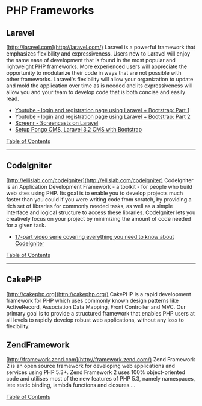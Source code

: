 # PHP Frameworks

## Laravel
[http://laravel.com](http://laravel.com/)
Laravel is a powerful framework that emphasizes flexibility and expressiveness. Users new to Laravel will enjoy the same ease of development that is found in the most popular and lightweight PHP frameworks. More experienced users will appreciate the opportunity to modularize their code in ways that are not possible with other frameworks. Laravel's flexibility will allow your organization to update and mold the application over time as is needed and its expressiveness will allow you and your team to develop code that is both concise and easily read.
* [Youtube - login and registration page using Laravel + Bootstrap: Part 1](http://www.youtube.com/watch?v=9Nt8urdHDrs)
* [Youtube - login and registration page using Laravel + Bootstrap: Part 2](http://www.youtube.com/watch?v=Xboc_av94R8)
* [Screenr - Screencasts on Laravel](http://www.screenr.com/user/laravel)
* [Setup Pongo CMS, Laravel 3.2 CMS with Bootstrap](http://www.youtube.com/watch?v=1J_oeKjPM4Y)

[Table of Contents](TABLE-OF-CONTENTS.md#php-frameworks)

-------------------

## CodeIgniter
[http://ellislab.com/codeigniter](http://ellislab.com/codeigniter)
CodeIgniter is an Application Development Framework - a toolkit - for people who build web sites using PHP. Its goal is to enable you to develop projects much faster than you could if you were writing code from scratch, by providing a rich set of libraries for commonly needed tasks, as well as a simple interface and logical structure to access these libraries. CodeIgniter lets you creatively focus on your project by minimizing the amount of code needed for a given task.
* [17-part video serie covering everything you need to know about CodeIgniter](http://net.tutsplus.com/sessions/codeigniter-from-scratch/)

[Table of Contents](TABLE-OF-CONTENTS.md#php-frameworks)

-------------------

## CakePHP
[http://cakephp.org](http://cakephp.org/)
CakePHP is a rapid development framework for PHP which uses commonly known design patterns like ActiveRecord, Association Data Mapping, Front Controller and MVC. Our primary goal is to provide a structured framework that enables PHP users at all levels to rapidly develop robust web applications, without any loss to flexibility.

## ZendFramework
[http://framework.zend.com](http://framework.zend.com/)
Zend Framework 2 is an open source framework for developing web applications and services using PHP 5.3+. Zend Framework 2 uses 100% object-oriented code and utilises most of the new features of PHP 5.3, namely namespaces, late static binding, lambda functions and closures....

[Table of Contents](TABLE-OF-CONTENTS.md#php-frameworks)